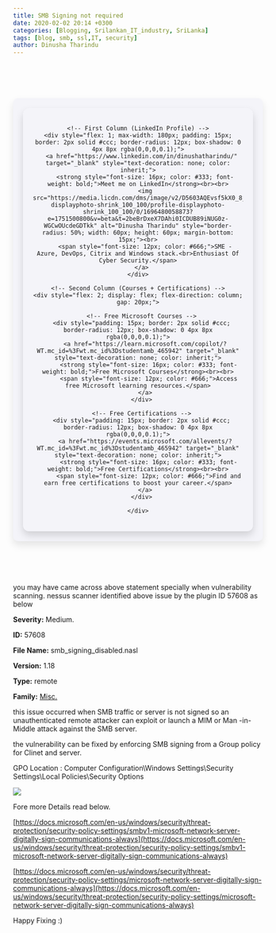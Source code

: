 ```yaml
---
title: SMB Signing not required
date: 2020-02-02 20:14 +0300
categories: [Blogging, Srilankan_IT_industry, SriLanka]
tags: [blog, smb, ssl,IT, security]
author: Dinusha Tharindu
---
```


<!-- Space between Posts -->
<div style="height: 50px;"></div> <!-- This creates space -->

<div style="margin: 20px auto; padding: 20px; max-width: 900px; background: #f4f4f9; border-radius: 10px; box-shadow: 0 8px 16px rgba(0, 0, 0, 0.1);">

  <div style="display: flex; justify-content: center; align-items: flex-start; text-align: center; gap: 25px; padding: 20px; border-radius: 12px; box-shadow: 0 8px 16px rgba(0,0,0,0.15);">
  
    <!-- First Column (LinkedIn Profile) -->
    <div style="flex: 1; max-width: 180px; padding: 15px; border: 2px solid #ccc; border-radius: 12px; box-shadow: 0 4px 8px rgba(0,0,0,0.1);">
      <a href="https://www.linkedin.com/in/dinushatharindu/" target="_blank" style="text-decoration: none; color: inherit;">
        <strong style="font-size: 16px; color: #333; font-weight: bold;">Meet me on LinkedIn</strong><br><br>
        <img src="https://media.licdn.com/dms/image/v2/D5603AQEvsf5kX0_8jw/profile-displayphoto-shrink_100_100/profile-displayphoto-shrink_100_100/0/1696480058873?e=1751500800&v=beta&t=2beBrDxeX7DAhi0ICDUB89iNUG0z-WGCwOUcdeGDTkk" alt="Dinusha Tharindu" style="border-radius: 50%; width: 60px; height: 60px; margin-bottom: 15px;"><br>
        <span style="font-size: 12px; color: #666;">SME - Azure, DevOps, Citrix and Windows stack.<br>Enthusiast Of Cyber Security.</span>
      </a>
    </div>

    <!-- Second Column (Courses + Certifications) -->
    <div style="flex: 2; display: flex; flex-direction: column; gap: 20px;">
  
      <!-- Free Microsoft Courses -->
      <div style="padding: 15px; border: 2px solid #ccc; border-radius: 12px; box-shadow: 0 4px 8px rgba(0,0,0,0.1);">
        <a href="https://learn.microsoft.com/copilot/?WT.mc_id=%3Fwt.mc_id%3Dstudentamb_465942" target="_blank" style="text-decoration: none; color: inherit;">
          <strong style="font-size: 16px; color: #333; font-weight: bold;">Free Microsoft Courses</strong><br><br>
          <span style="font-size: 12px; color: #666;">Access free Microsoft learning resources.</span>
        </a>
      </div>
  
      <!-- Free Certifications -->
      <div style="padding: 15px; border: 2px solid #ccc; border-radius: 12px; box-shadow: 0 4px 8px rgba(0,0,0,0.1);">
        <a href="https://events.microsoft.com/allevents/?WT.mc_id=%3Fwt.mc_id%3Dstudentamb_465942" target="_blank" style="text-decoration: none; color: inherit;">
          <strong style="font-size: 16px; color: #333; font-weight: bold;">Free Certifications</strong><br><br>
          <span style="font-size: 12px; color: #666;">Find and earn free certifications to boost your career.</span>
        </a>
      </div>
  
    </div>

  </div>

</div>

<!-- Space between Posts -->
<div style="height: 50px;"></div> <!-- This creates space -->


you may have came across above statement specially when vulnerability scanning. nessus scanner identified above issue by the plugin ID 57608 as below

  
  
  
  

**Severity:** Medium.

  
  
  
  

**ID:** 57608

  
  
  
  

**File Name:** smb\_signing\_disabled.nasl

  
  
  
  

**Version:** 1.18

  
  
  
  

**Type:** remote

  
  
  
  

**Family:** [Misc.](https://www.tenable.com/plugins/nessus/families/Misc)

  
  
  
  

this issue occurred when SMB traffic or server is not signed so an unauthenticated remote attacker can exploit or launch a MIM or Man -in- Middle attack against the SMB server.

  
  
  
  

the vulnerability can be fixed by enforcing SMB signing from a Group policy for Clinet and server.

  
  
  
  

GPO Location : Computer Configuration\\Windows Settings\\Security Settings\\Local Policies\\Security Options

  
  
  
  

![](https://static.wixstatic.com/media/e54cd3_09013e640c9b46549acb4398cdd817db~mv2.jpg/v1/fill/w_740,h_262,al_c,q_90,usm_0.66_1.00_0.01/e54cd3_09013e640c9b46549acb4398cdd817db~mv2.webp)

  
  
  
  

Fore more Details read below.

  
  
  
  

[https://docs.microsoft.com/en-us/windows/security/threat-protection/security-policy-settings/smbv1-microsoft-network-server-digitally-sign-communications-always](https://docs.microsoft.com/en-us/windows/security/threat-protection/security-policy-settings/smbv1-microsoft-network-server-digitally-sign-communications-always)

  
  
  
  

[https://docs.microsoft.com/en-us/windows/security/threat-protection/security-policy-settings/microsoft-network-server-digitally-sign-communications-always](https://docs.microsoft.com/en-us/windows/security/threat-protection/security-policy-settings/microsoft-network-server-digitally-sign-communications-always)

  
  
  
  

Happy Fixing :)

 
